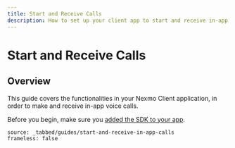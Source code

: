 ```yaml
---
title: Start and Receive Calls
description: How to set up your client app to start and receive in-app calls.
---
```


# Start and Receive Calls

## Overview

This guide covers the functionalities in your Nexmo Client application, in order to make and receive in-app voice calls.

Before you begin, make sure you [added the SDK to your app](/setup/add-sdk-to-your-app).

```tabbed_content
source: _tabbed/guides/start-and-receive-in-app-calls
frameless: false
```
